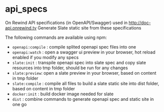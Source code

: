 # api_specs
On Rewind API specifications (in OpenAPI/Swagger) used in http://doc-api.onrewind.tv
Generate Slate static site from these specifications

The following commands are available using npm:

 - `openapi:compile` : compile splited openapi spec files into one
 - `openapi:watch` : open a swagger ui preview in your browser, hot reload enabled if you modify any specs
 - `slate:init` : transpile openapi spec into slate spec and copy slate resources into tmp folder, should be run for any changes
 - `slate:preview`: open a slate preview in your browser, based on content in tmp folder
 - `slate:compile` : compile all files to build a slate static site into dist folder, based on content in tmp folder
 - `docker:init` : build docker image needed for slate
 - `dist` : combine commands to generate openapi spec and static site in one go
